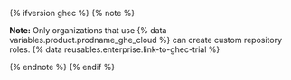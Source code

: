 {% ifversion ghec %}
{% note %}

**Note:** Only organizations that use {% data variables.product.prodname_ghe_cloud %} can create custom repository roles. {% data reusables.enterprise.link-to-ghec-trial %}

{% endnote %}
{% endif %}